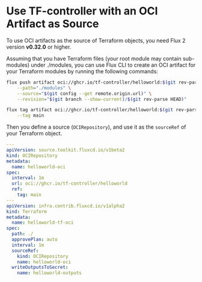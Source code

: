 # Use TF-controller with an OCI Artifact as Source

To use OCI artifacts as the source of Terraform objects, you need Flux 2 version **v0.32.0** or higher.

Assuming that you have Terraform files (your root module may contain sub-modules) under ./modules,
you can use Flux CLI to create an OCI artifact for your Terraform modules
by running the following commands:

```bash
flux push artifact oci://ghcr.io/tf-controller/helloworld:$(git rev-parse --short HEAD) \
    --path="./modules" \
    --source="$(git config --get remote.origin.url)" \
    --revision="$(git branch --show-current)/$(git rev-parse HEAD)"

flux tag artifact oci://ghcr.io/tf-controller/helloworld:$(git rev-parse --short HEAD) \
    --tag main
```

Then you define a source (`OCIRepository`), and use it as the `sourceRef` of your Terraform object.

```yaml hl_lines="5 20-22"
---
apiVersion: source.toolkit.fluxcd.io/v1beta2
kind: OCIRepository
metadata:
  name: helloworld-oci
spec:
  interval: 1m
  url: oci://ghcr.io/tf-controller/helloworld
  ref:
    tag: main
---
apiVersion: infra.contrib.fluxcd.io/v1alpha2
kind: Terraform
metadata:
  name: helloworld-tf-oci
spec:
  path: ./
  approvePlan: auto
  interval: 1m
  sourceRef:
    kind: OCIRepository
    name: helloworld-oci
  writeOutputsToSecret:
    name: helloworld-outputs
```
